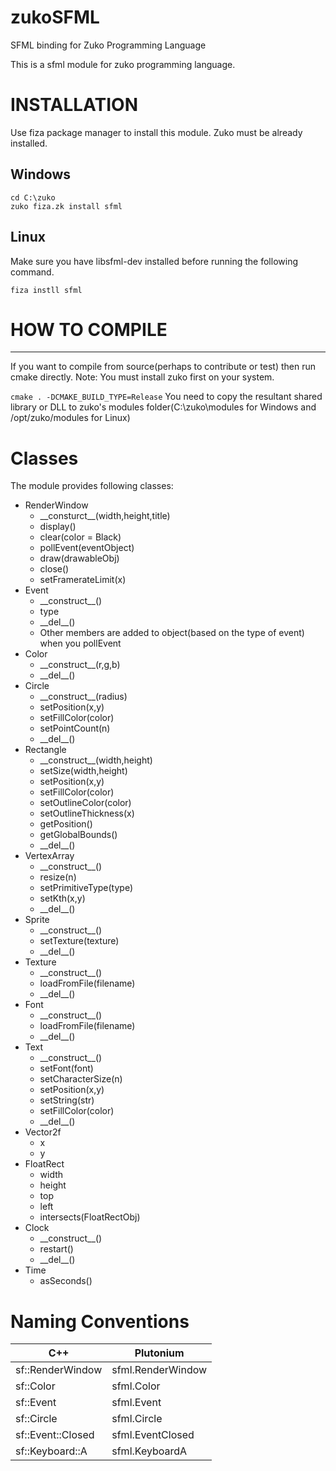 # zukoSFML
SFML binding for Zuko Programming Language

This is a sfml module for zuko programming language.
# INSTALLATION
  Use fiza package manager to install this module. Zuko must be already installed.
  ## Windows
    cd C:\zuko
    zuko fiza.zk install sfml
  
  ## Linux
  Make sure you have libsfml-dev installed before running the following command.
    
    fiza instll sfml

# HOW TO COMPILE
-----------------
 If you want to compile from source(perhaps to contribute or test) then run cmake directly.
 Note: You must install zuko first on your system.
 
   ```cmake . -DCMAKE_BUILD_TYPE=Release```
 You need to copy the resultant shared library or DLL to zuko's modules folder(C:\zuko\modules for Windows
  and /opt/zuko/modules for Linux)
 # Classes
 The module provides following classes:
 - RenderWindow
   - \_\_consturct\_\_(width,height,title)
   - display()
   - clear(color = Black)
   - pollEvent(eventObject)
   - draw(drawableObj)
   - close()
   - setFramerateLimit(x)
 - Event
   - \_\_construct\_\_()
   - type
   - \_\_del\_\_()
   - Other members are added to object(based on the type of event) when you pollEvent
 - Color
   - \_\_construct\_\_(r,g,b)
   - \_\_del\_\_()
 - Circle
   - \_\_construct\_\_(radius)
   - setPosition(x,y)
   - setFillColor(color)
   - setPointCount(n)
   - \_\_del\_\_()
 - Rectangle
   - \_\_construct\_\_(width,height)
   - setSize(width,height)
   - setPosition(x,y)
   - setFillColor(color)
   - setOutlineColor(color)
   - setOutlineThickness(x)
   - getPosition()
   - getGlobalBounds()
   - \_\_del\_\_()
 - VertexArray
   - \_\_construct\_\_()
   - resize(n)
   - setPrimitiveType(type)
   - setKth(x,y)
   - \_\_del\_\_()
 - Sprite
   - \_\_construct\_\_()
   - setTexture(texture)
   - \_\_del\_\_()
 - Texture
   - \_\_construct\_\_()
   - loadFromFile(filename)
   - \_\_del\_\_()
 - Font
   - \_\_construct\_\_()
   - loadFromFile(filename)
   - \_\_del\_\_()
 - Text
   - \_\_construct\_\_()
   - setFont(font)
   - setCharacterSize(n)
   - setPosition(x,y)
   - setString(str)
   - setFillColor(color)
   - \_\_del\_\_()
 - Vector2f
   - x
   - y
 - FloatRect
   - width
   - height
   - top
   - left
   - intersects(FloatRectObj)
 - Clock
   - \_\_construct\_\_()
   - restart()
   - \_\_del\_\_()
 - Time
   - asSeconds()
 # Naming Conventions
 | C++   | Plutonium |
 | ----- | --------- |
 |sf::RenderWindow|sfml.RenderWindow|
 |sf::Color|sfml.Color|
 |sf::Event|sfml.Event|
 |sf::Circle|sfml.Circle|
 |sf::Event::Closed| sfml.EventClosed|
 |sf::Keyboard::A|sfml.KeyboardA|
 
